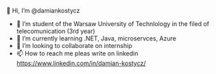 👋 Hi, I’m @damiankostycz
- 👀 I’m student of the Warsaw University of Technlology in the filed of telecomunication (3rd year)
- 🌱 I’m currently learning .NET, Java, microservces, Azure
- 💞️ I’m looking to collaborate on internship
- 📫 How to reach me pleas write on linkedin https://www.linkedin.com/in/damian-kostycz/



